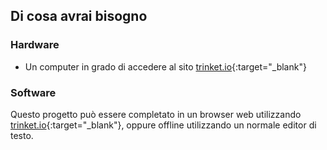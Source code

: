 ## Di cosa avrai bisogno

### Hardware

+ Un computer in grado di accedere al sito [trinket.io](https://trinket.io){:target="_blank"}

### Software

Questo progetto può essere completato in un browser web utilizzando [trinket.io](https://trinket.io){:target="_blank"}, oppure offline utilizzando un normale editor di testo.